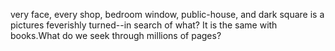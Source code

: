 very face, every shop, bedroom window, public-house, and
dark square is a pictures feverishly turned--in search of what?
It is the same with books.What do we seek through millions of pages?
